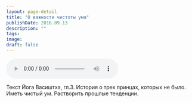 ```yaml
---
layout: page-detail
title: "О важности чистоты ума"
publishDate: 2016.09.13
description: ""
tags:
image:
draft: false
---
```


<audio title="2016.09.13 - О важности чистоты ума.mp3" src="/upload/iblock/314/3148ff939a155995f1b5776ea5cc948e.mp3" controls=""></audio>

 Текст Йога Васиштха, гл.3\. История о трех принцах, которых не было. Иметь чистый ум. Растворить прошлые тенденции. 

  
